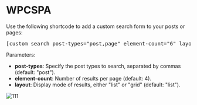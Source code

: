 # WPCSPA

<p>Use the following shortcode to add a custom search form to your posts or pages:</p>
        <pre>[custom_search post-types="post,page" element-count="6" layout="grid"]</pre>
        <p>Parameters:</p>
        <ul>
            <li><strong>post-types</strong>: Specify the post types to search, separated by commas (default: "post").</li>
            <li><strong>element-count</strong>: Number of results per page (default: 4).</li>
            <li><strong>layout</strong>: Display mode of results, either "list" or "grid" (default: "list").</li>
        </ul>
 
![111](https://github.com/denysastapov/WordpressCustomSearchPluginAdvanced/assets/38051100/65a1f932-1375-4c31-935c-b765a76d4eea)

